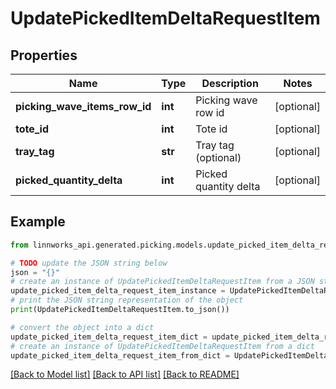 # UpdatePickedItemDeltaRequestItem


## Properties

Name | Type | Description | Notes
------------ | ------------- | ------------- | -------------
**picking_wave_items_row_id** | **int** | Picking wave row id | [optional] 
**tote_id** | **int** | Tote id | [optional] 
**tray_tag** | **str** | Tray tag (optional) | [optional] 
**picked_quantity_delta** | **int** | Picked quantity delta | [optional] 

## Example

```python
from linnworks_api.generated.picking.models.update_picked_item_delta_request_item import UpdatePickedItemDeltaRequestItem

# TODO update the JSON string below
json = "{}"
# create an instance of UpdatePickedItemDeltaRequestItem from a JSON string
update_picked_item_delta_request_item_instance = UpdatePickedItemDeltaRequestItem.from_json(json)
# print the JSON string representation of the object
print(UpdatePickedItemDeltaRequestItem.to_json())

# convert the object into a dict
update_picked_item_delta_request_item_dict = update_picked_item_delta_request_item_instance.to_dict()
# create an instance of UpdatePickedItemDeltaRequestItem from a dict
update_picked_item_delta_request_item_from_dict = UpdatePickedItemDeltaRequestItem.from_dict(update_picked_item_delta_request_item_dict)
```
[[Back to Model list]](../README.md#documentation-for-models) [[Back to API list]](../README.md#documentation-for-api-endpoints) [[Back to README]](../README.md)


